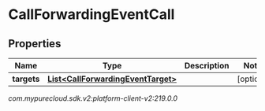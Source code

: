 # CallForwardingEventCall


## Properties

| Name | Type | Description | Notes |
| ------------ | ------------- | ------------- | ------------- |
| **targets** | [**List&lt;CallForwardingEventTarget&gt;**](CallForwardingEventTarget) |  |  [optional] |




_com.mypurecloud.sdk.v2:platform-client-v2:219.0.0_
